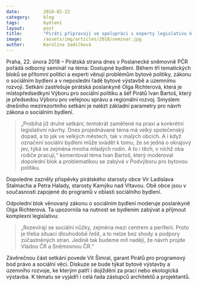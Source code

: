 ```yaml
---
date:         2018-02-22
category:     blog
tags:         bydlení
layout:       post
title:        "Piráti připravují ve spolupráci s experty legislativu k sociálnímu bydlení"
image:        /assets/img/articles/2018/seminar.jpg
author:       Karolína Sadílková
---
```


Praha, 22. února 2018 – Pirátská strana dnes v Poslanecké sněmovně PČR pořádá odborný seminář na téma: Dostupné bydlení. Během tří tematických bloků se přítomní politici a experti věnují problémům bytové politiky, zákonu o sociálním bydlení a v neposlední řadě bytové výstavbě a územnímu rozvoji. Setkání zastřešuje pirátská poslankyně Olga Richterová, která je místopředsedkyní Výboru pro sociální politiku a šéf Pirátů Ivan Bartoš, který je předsedou Výboru pro veřejnou správu a regionální rozvoj. Smyslem dnešního mezirezortního setkání je nalézt základní parametry pro návrh zákona o sociálním bydlení.

> „Probíhá již druhé setkání, tentokrát zaměřené na praxi a konkrétní legislativní návrhy. Dnes projednávané téma má velký společenský dopad, a to jak ve velkých městech, tak v malých obcích. A i když označení sociální bydlení může svádět k tomu, že se jedná o okrajový jev, týká se zejména mnoha mladých rodin. A to i těch, v nichž oba rodiče pracují,“ komentoval téma Ivan Bartoš, který moderoval dopolední blok a problematikou se zabývá v Podvýboru pro bytovou politiku. 

Dopoledne zazněly příspěvky pirátského starosty obce Vír Ladislava Stalmacha a Petra Halady, starosty Kamýku nad Vltavou. Obě obce jsou v současnosti zapojené do programů v oblasti sociálního bydlení.

Odpolední blok věnovaný zákonu o sociálním bydlení moderuje poslankyně Olga Richterová. Ta upozornila na nutnost se bydlením zabývat a přijmout komplexní legislativu: 

> „Rozevírají se sociální nůžky, zejména mezi centrem a periferií. Proto je třeba situaci dlouhodobě řešit, a to nelze bez shody a podpory zúčastněných stran. Jedině tak budeme mít naději, že návrh projde Vládou ČR a Sněmovnou ČR.“ 

Závěrečnou část setkání povede Vít Šimral, garant Pirátů pro programový bod právo a sociální věci. Diskuze se bude týkat bytové výstavby a územního rozvoje, ke kterým patří i dojíždění za prací nebo ekologická výstavba. K tématu se vyjádří i celá řada zástupců architektů a projektantů.
